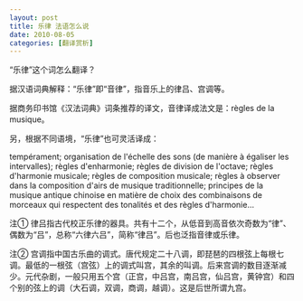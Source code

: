 ```yaml
---
layout: post
title: 乐律 法语怎么说
date: 2010-08-05
categories: [翻译赏析]  
---
```


“乐律”这个词怎么翻译？

据汉语词典解释：“乐律”即“音律”，指音乐上的律吕、宫调等。

据商务印书馆《汉法词典》词条推荐的译文，音律译成法文是：règles de la musique。

另，根据不同语境，“乐律”也可灵活译成：

tempérament; organisation de l'échelle des sons (de manière à égaliser les intervalles); règles d'enharmonie; règles de division de l'octave; règles d'harmonie musicale; règles de composition musicale; règles à observer dans la composition d'airs de musique traditionnelle; principes de la musique antique chinoise en matière de choix des combinaisons de morceaux qui respectent des tonalités et des règles d'harmonie...

注① 律吕指古代校正乐律的器具。共有十二个，从低音到高音依次奇数为“律”、偶数为“吕”，总称“六律六吕”，简称“律吕”。后也泛指音律或乐律。

注② 宫调指中国古乐曲的调式。唐代规定二十八调，即琵琶的四根弦上每根七调。最低的一根弦（宫弦）上的调式叫宫，其余的叫调。后来宫调的数目逐渐减少。元代杂剧，一般只用五个宫（正宫，中吕宫，南吕宫，仙吕宫，黄钟宫）和四个别的弦上的调（大石调，双调，商调，越调）。这是后世所谓九宫。
